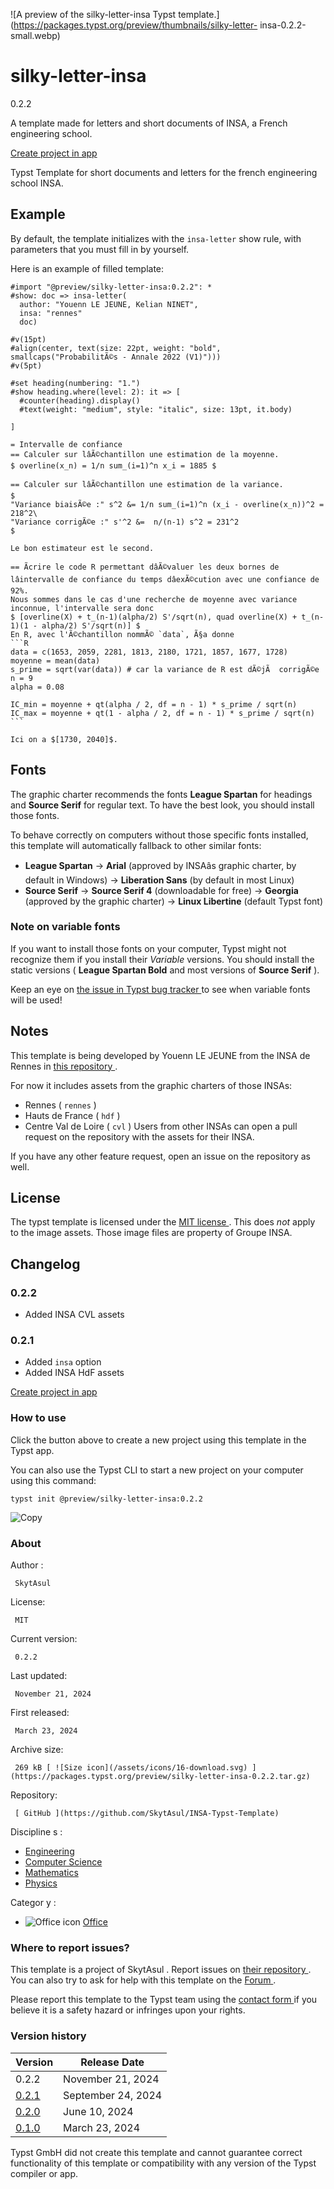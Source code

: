 ![A preview of the silky-letter-insa Typst
template.](https://packages.typst.org/preview/thumbnails/silky-letter-
insa-0.2.2-small.webp)

#  silky-letter-insa

0.2.2

A template made for letters and short documents of INSA, a French engineering
school.

[ Create project in app ](/app?template=silky-letter-insa&version=0.2.2)

Typst Template for short documents and letters for the french engineering
school INSA.

##  Example

By default, the template initializes with the ` insa-letter ` show rule, with
parameters that you must fill in by yourself.

Here is an example of filled template:

    
    
    #import "@preview/silky-letter-insa:0.2.2": *
    #show: doc => insa-letter(
      author: "Youenn LE JEUNE, Kelian NINET",
      insa: "rennes"
      doc)
    
    #v(15pt)
    #align(center, text(size: 22pt, weight: "bold", smallcaps("ProbabilitÃ©s - Annale 2022 (V1)")))
    #v(5pt)
    
    #set heading(numbering: "1.")
    #show heading.where(level: 2): it => [
      #counter(heading).display()
      #text(weight: "medium", style: "italic", size: 13pt, it.body)
    
    ]
    
    = Intervalle de confiance
    == Calculer sur lâÃ©chantillon une estimation de la moyenne.
    $ overline(x_n) = 1/n sum_(i=1)^n x_i = 1885 $
    
    == Calculer sur lâÃ©chantillon une estimation de la variance.
    $
    "Variance biaisÃ©e :" s^2 &= 1/n sum_(i=1)^n (x_i - overline(x_n))^2 = 218^2\
    "Variance corrigÃ©e :" s'^2 &=  n/(n-1) s^2 = 231^2
    $
    
    Le bon estimateur est le second.
    
    == Ãcrire le code R permettant dâÃ©valuer les deux bornes de lâintervalle de confiance du temps dâexÃ©cution avec une confiance de 92%.
    Nous sommes dans le cas d'une recherche de moyenne avec variance inconnue, l'intervalle sera donc
    $ [overline(X) + t_(n-1)(alpha/2) S'/sqrt(n), quad overline(X) + t_(n-1)(1 - alpha/2) S'/sqrt(n)] $
    En R, avec l'Ã©chantillon nommÃ© `data`, Ã§a donne
    ```R
    data = c(1653, 2059, 2281, 1813, 2180, 1721, 1857, 1677, 1728)
    moyenne = mean(data)
    s_prime = sqrt(var(data)) # car la variance de R est dÃ©jÃ  corrigÃ©e
    n = 9
    alpha = 0.08
    
    IC_min = moyenne + qt(alpha / 2, df = n - 1) * s_prime / sqrt(n)
    IC_max = moyenne + qt(1 - alpha / 2, df = n - 1) * s_prime / sqrt(n)
    ```
    
    Ici on a $[1730, 2040]$.
    

##  Fonts

The graphic charter recommends the fonts **League Spartan** for headings and
**Source Serif** for regular text. To have the best look, you should install
those fonts.

To behave correctly on computers without those specific fonts installed, this
template will automatically fallback to other similar fonts:

  * **League Spartan** -> **Arial** (approved by INSAâs graphic charter, by default in Windows) -> **Liberation Sans** (by default in most Linux) 
  * **Source Serif** -> **Source Serif 4** (downloadable for free) -> **Georgia** (approved by the graphic charter) -> **Linux Libertine** (default Typst font) 

###  Note on variable fonts

If you want to install those fonts on your computer, Typst might not recognize
them if you install their _Variable_ versions. You should install the static
versions ( **League Spartan Bold** and most versions of **Source Serif** ).

Keep an eye on [ the issue in Typst bug tracker
](https://github.com/typst/typst/issues/185) to see when variable fonts will
be used!

##  Notes

This template is being developed by Youenn LE JEUNE from the INSA de Rennes in
[ this repository ](https://github.com/SkytAsul/INSA-Typst-Template) .

For now it includes assets from the graphic charters of those INSAs:

  * Rennes ( ` rennes ` ) 
  * Hauts de France ( ` hdf ` ) 
  * Centre Val de Loire ( ` cvl ` ) Users from other INSAs can open a pull request on the repository with the assets for their INSA. 

If you have any other feature request, open an issue on the repository as
well.

##  License

The typst template is licensed under the [ MIT license
](https://github.com/SkytAsul/INSA-Typst-Template/blob/main/LICENSE) . This
does _not_ apply to the image assets. Those image files are property of Groupe
INSA.

##  Changelog

###  0.2.2

  * Added INSA CVL assets 

###  0.2.1

  * Added ` insa ` option 
  * Added INSA HdF assets 

[ Create project in app ](/app?template=silky-letter-insa&version=0.2.2)

###  How to use

Click the button above to create a new project using this template in the
Typst app.

You can also use the Typst CLI to start a new project on your computer using
this command:

    
    
    typst init @preview/silky-letter-insa:0.2.2

![Copy](/assets/icons/16-copy.svg)

###  About

Author  :

     SkytAsul 
License:

     MIT 
Current version:

     0.2.2 
Last updated:

     November 21, 2024 
First released:

     March 23, 2024 
Archive size:

     269 kB [ ![Size icon](/assets/icons/16-download.svg) ](https://packages.typst.org/preview/silky-letter-insa-0.2.2.tar.gz)
Repository:

     [ GitHub ](https://github.com/SkytAsul/INSA-Typst-Template)
Discipline  s  :

    

  * [ Engineering ](https://typst.app/universe/search/?discipline=engineering)
  * [ Computer Science ](https://typst.app/universe/search/?discipline=computer-science)
  * [ Mathematics ](https://typst.app/universe/search/?discipline=mathematics)
  * [ Physics ](https://typst.app/universe/search/?discipline=physics)

Categor  y  :

    

  * ![Office icon](/assets/icons/16-envelope.svg) [ Office ](https://typst.app/universe/search/?category=office)

###  Where to report issues?

This  template  is a project of  SkytAsul  .  Report issues on  [ their
repository ](https://github.com/SkytAsul/INSA-Typst-Template) .  You can also
try to ask for help with this  template  on the  [ Forum
](https://forum.typst.app) .

Please report this  template  to the Typst team using the  [ contact form
](https://typst.app/contact) if you believe it is a safety hazard or infringes
upon your rights.

###  Version history

Version  |  Release Date   
---|---  
0.2.2  |  November 21, 2024   
[ 0.2.1 ](https://typst.app/universe/package/silky-letter-insa/0.2.1/) |  September 24, 2024   
[ 0.2.0 ](https://typst.app/universe/package/silky-letter-insa/0.2.0/) |  June 10, 2024   
[ 0.1.0 ](https://typst.app/universe/package/silky-letter-insa/0.1.0/) |  March 23, 2024   
  
Typst GmbH did not create this  template  and cannot guarantee correct
functionality of this  template  or compatibility with any version of the
Typst compiler or app.

